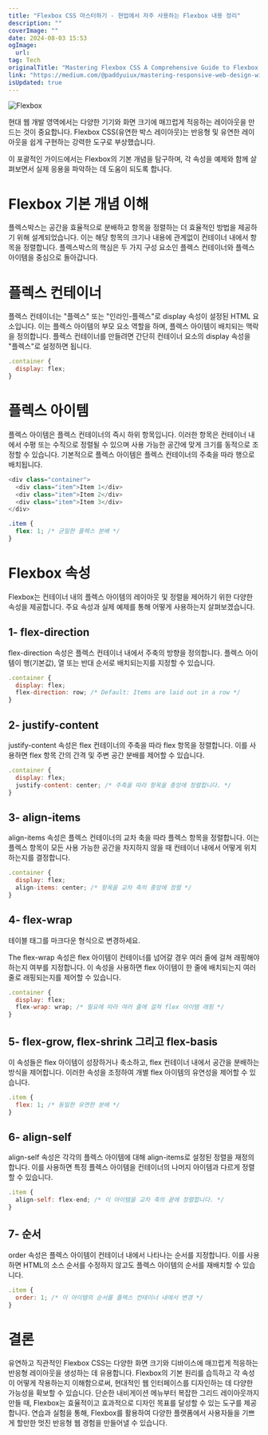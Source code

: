 ```yaml
---
title: "Flexbox CSS 마스터하기 - 현업에서 자주 사용하는 Flexbox 내용 정리"
description: ""
coverImage: ""
date: 2024-08-03 15:53
ogImage: 
  url: 
tag: Tech
originalTitle: "Mastering Flexbox CSS A Comprehensive Guide to Flexbox Basics"
link: "https://medium.com/@paddyuiux/mastering-responsive-web-design-with-flexbox-css-f27190c86bdc"
isUpdated: true
---
```






![Flexbox](/assets/img/Mastering-Flexbox-CSS-:-A-Comprehensive-Guide-to-Flexbox-Basics_0.png)

현대 웹 개발 영역에서는 다양한 기기와 화면 크기에 매끄럽게 적응하는 레이아웃을 만드는 것이 중요합니다. Flexbox CSS(유연한 박스 레이아웃)는 반응형 및 유연한 레이아웃을 쉽게 구현하는 강력한 도구로 부상했습니다.

이 포괄적인 가이드에서는 Flexbox의 기본 개념을 탐구하며, 각 속성을 예제와 함께 살펴보면서 실제 응용을 파악하는 데 도움이 되도록 합니다.

# Flexbox 기본 개념 이해

<div class="content-ad"></div>

플렉스박스는 공간을 효율적으로 분배하고 항목을 정렬하는 더 효율적인 방법을 제공하기 위해 설계되었습니다. 이는 해당 항목의 크기나 내용에 관계없이 컨테이너 내에서 항목을 정렬합니다. 플렉스박스의 핵심은 두 가지 구성 요소인 플렉스 컨테이너와 플렉스 아이템을 중심으로 돌아갑니다.

# 플렉스 컨테이너

플렉스 컨테이너는 "플렉스" 또는 "인라인-플렉스"로 display 속성이 설정된 HTML 요소입니다. 이는 플렉스 아이템의 부모 요소 역할을 하며, 플렉스 아이템이 배치되는 맥락을 정의합니다. 플렉스 컨테이너를 만들려면 간단히 컨테이너 요소의 display 속성을 "플렉스"로 설정하면 됩니다.

```js
.container {
  display: flex;
}
```

<div class="content-ad"></div>

# 플렉스 아이템

플렉스 아이템은 플렉스 컨테이너의 즉시 하위 항목입니다. 이러한 항목은 컨테이너 내에서 수평 또는 수직으로 정렬될 수 있으며 사용 가능한 공간에 맞게 크기를 동적으로 조정할 수 있습니다. 기본적으로 플렉스 아이템은 플렉스 컨테이너의 주축을 따라 행으로 배치됩니다.

```js
<div class="container">
  <div class="item">Item 1</div>
  <div class="item">Item 2</div>
  <div class="item">Item 3</div>
</div>
```

```css
.item {
  flex: 1; /* 균일한 플렉스 분배 */
}
```

<div class="content-ad"></div>

# Flexbox 속성

Flexbox는 컨테이너 내의 플렉스 아이템의 레이아웃 및 정렬을 제어하기 위한 다양한 속성을 제공합니다. 주요 속성과 실제 예제를 통해 어떻게 사용하는지 살펴보겠습니다.

## 1- flex-direction

flex-direction 속성은 플렉스 컨테이너 내에서 주축의 방향을 정의합니다. 플렉스 아이템이 행(기본값), 열 또는 반대 순서로 배치되는지를 지정할 수 있습니다.

<div class="content-ad"></div>

```js
.container {
  display: flex;
  flex-direction: row; /* Default: Items are laid out in a row */
}
```

## 2- justify-content

justify-content 속성은 flex 컨테이너의 주축을 따라 flex 항목을 정렬합니다. 이를 사용하면 flex 항목 간의 간격 및 주변 공간 분배를 제어할 수 있습니다.

```js
.container {
  display: flex;
  justify-content: center; /* 주축을 따라 항목을 중앙에 정렬합니다. */
}
```

<div class="content-ad"></div>

## 3- align-items

align-items 속성은 플렉스 컨테이너의 교차 축을 따라 플렉스 항목을 정렬합니다. 이는 플렉스 항목이 모든 사용 가능한 공간을 차지하지 않을 때 컨테이너 내에서 어떻게 위치하는지를 결정합니다.

```js
.container {
  display: flex;
  align-items: center; /* 항목을 교차 축의 중앙에 정렬 */
}
```

## 4- flex-wrap

<div class="content-ad"></div>

테이블 태그를 마크다운 형식으로 변경하세요.

The flex-wrap 속성은 flex 아이템이 컨테이너를 넘어갈 경우 여러 줄에 걸쳐 래핑해야 하는지 여부를 지정합니다. 이 속성을 사용하면 flex 아이템이 한 줄에 배치되는지 여러 줄로 래핑되는지를 제어할 수 있습니다.

```js
.container {
  display: flex;
  flex-wrap: wrap; /* 필요에 따라 여러 줄에 걸쳐 flex 아이템 래핑 */
}
```

## 5- flex-grow, flex-shrink 그리고 flex-basis

이 속성들은 flex 아이템이 성장하거나 축소하고, flex 컨테이너 내에서 공간을 분배하는 방식을 제어합니다. 이러한 속성을 조정하여 개별 flex 아이템의 유연성을 제어할 수 있습니다.

<div class="content-ad"></div>

```js
.item {
  flex: 1; /* 동일한 유연한 분배 */
}
```

## 6- align-self

align-self 속성은 각각의 플렉스 아이템에 대해 align-items로 설정된 정렬을 재정의합니다. 이를 사용하면 특정 플렉스 아이템을 컨테이너의 나머지 아이템과 다르게 정렬할 수 있습니다.

```js
.item {
  align-self: flex-end; /* 이 아이템을 교차 축의 끝에 정렬합니다. */
}
```

<div class="content-ad"></div>

## 7- 순서

order 속성은 플렉스 아이템이 컨테이너 내에서 나타나는 순서를 지정합니다. 이를 사용하면 HTML의 소스 순서를 수정하지 않고도 플렉스 아이템의 순서를 재배치할 수 있습니다.

```js
.item {
  order: 1; /* 이 아이템의 순서를 플렉스 컨테이너 내에서 변경 */
}
```

# 결론

<div class="content-ad"></div>

유연하고 직관적인 Flexbox CSS는 다양한 화면 크기와 디바이스에 매끄럽게 적응하는 반응형 레이아웃을 생성하는 데 유용합니다. Flexbox의 기본 원리를 습득하고 각 속성이 어떻게 작용하는지 이해함으로써, 현대적인 웹 인터페이스를 디자인하는 데 다양한 가능성을 확보할 수 있습니다. 단순한 내비게이션 메뉴부터 복잡한 그리드 레이아웃까지 만들 때, Flexbox는 효율적이고 효과적으로 디자인 목표를 달성할 수 있는 도구를 제공합니다. 연습과 실험을 통해, Flexbox를 활용하여 다양한 플랫폼에서 사용자들을 기쁘게 할만한 멋진 반응형 웹 경험을 만들어낼 수 있습니다.
